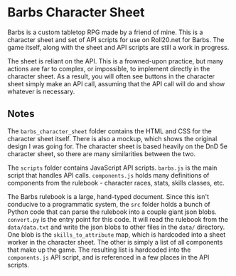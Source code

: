 # Barbs Character Sheet

Barbs is a custom tabletop RPG made by a friend of mine. This is a character sheet and set of API scripts for use
on Roll20.net for Barbs. The game itself, along with the sheet and API scripts are still a work in progress.

The sheet is reliant on the API. This is a frowned-upon practice, but many actions are far to complex, or impossible,
to implement directly in the character sheet. As a result, you will often see buttons in the character sheet simply
make an API call, assuming that the API call will do and show whatever is necessary.

## Notes

The `barbs_character_sheet` folder contains the HTML and CSS for the character sheet itself. There is also a mockup,
which shows the original design I was going for. The character sheet is based heavily on the DnD 5e character sheet,
so there are many similarities between the two.

The `scripts` folder contains JavaScript API scripts. `barbs.js` is the main script that handles API calls.
`components.js` holds many definitions of components from the rulebook - character races, stats, skills classes, etc.

The Barbs rulebook is a large, hand-typed document. Since this isn't conducive to a programmatic system, the `src`
folder holds a bunch of Python code that can parse the rulebook into a couple giant json blobs. `convert.py` is the
entry point for this code. It will read the rulebook from the `data/data.txt` and write the json blobs to other
files in the `data/` directory. One blob is the `skills_to_attribute` map, which is hardcoded into a sheet worker in
the character sheet. The other is simply a list of all components that make up the game. The resulting list is
hardcoded into the `components.js` API script, and is referenced in a few places in the API scripts.
